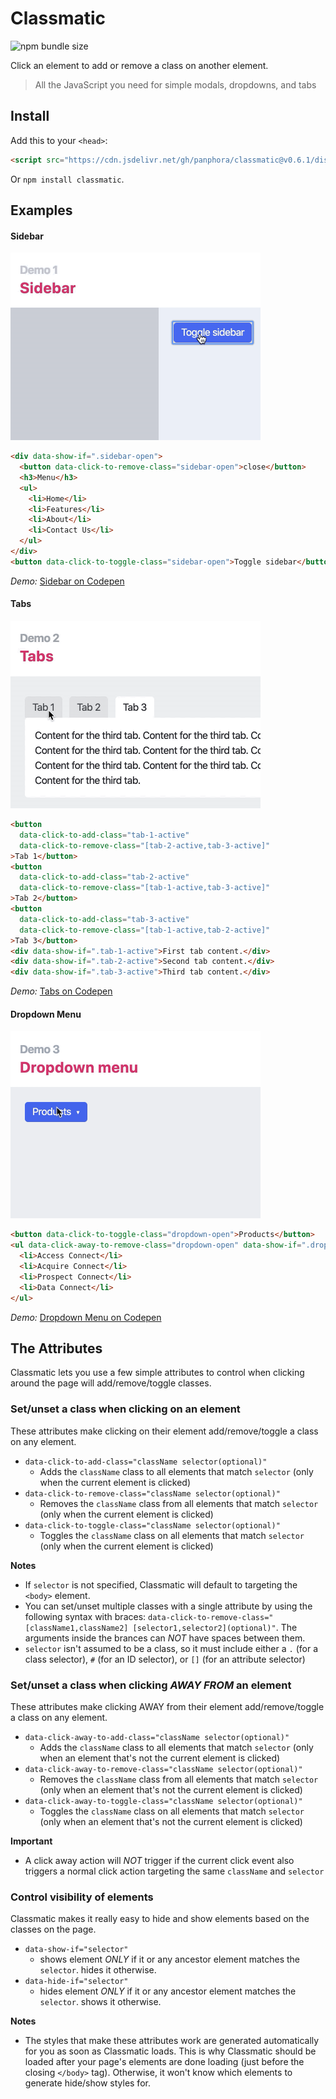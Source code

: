 # Classmatic

![npm bundle size](https://img.shields.io/bundlephobia/minzip/classmatic)

Click an element to add or remove a class on another element.

> All the JavaScript you need for simple modals, dropdowns, and tabs

## Install

Add this to your `<head>`:

```html
<script src="https://cdn.jsdelivr.net/gh/panphora/classmatic@v0.6.1/dist/classmatic.min.js" defer></script>
```

Or `npm install classmatic`.

## Examples

#### Sidebar

<img src="demo/gifs/classmatic-demo--sidebar.gif" width="400" alt="Sidebar demo">

```html
<div data-show-if=".sidebar-open">
  <button data-click-to-remove-class="sidebar-open">close</button>
  <h3>Menu</h3>
  <ul>
    <li>Home</li>
    <li>Features</li>
    <li>About</li>
    <li>Contact Us</li>
  </ul>
</div>
<button data-click-to-toggle-class="sidebar-open">Toggle sidebar</button>
```

*Demo:* [Sidebar on Codepen](https://codepen.io/panphora/pen/ZEYRbbE?editors=1000)

#### Tabs

<img src="demo/gifs/classmatic-demo--tabs.gif" width="400" alt="Tabs demo">

```html
<button 
  data-click-to-add-class="tab-1-active" 
  data-click-to-remove-class="[tab-2-active,tab-3-active]"
>Tab 1</button>
<button 
  data-click-to-add-class="tab-2-active" 
  data-click-to-remove-class="[tab-1-active,tab-3-active]"
>Tab 2</button>
<button 
  data-click-to-add-class="tab-3-active" 
  data-click-to-remove-class="[tab-1-active,tab-2-active]"
>Tab 3</button>
<div data-show-if=".tab-1-active">First tab content.</div>
<div data-show-if=".tab-2-active">Second tab content.</div>
<div data-show-if=".tab-3-active">Third tab content.</div>
```

*Demo:* [Tabs on Codepen](https://codepen.io/panphora/pen/RwNJWWx?editors=1000)

#### Dropdown Menu

<img src="demo/gifs/classmatic-demo--dropdown.gif" width="400" alt="Dropdown menu demo">

```html
<button data-click-to-toggle-class="dropdown-open">Products</button>
<ul data-click-away-to-remove-class="dropdown-open" data-show-if=".dropdown-open">
  <li>Access Connect</li>
  <li>Acquire Connect</li>
  <li>Prospect Connect</li>
  <li>Data Connect</li>
</ul>
```

*Demo:* [Dropdown Menu on Codepen](https://codepen.io/panphora/pen/GRgGpZx?editors=1000)

## The Attributes

Classmatic lets you use a few simple attributes to control when clicking around the page will add/remove/toggle classes.

### Set/unset a class when clicking on an element

These attributes make clicking on their element add/remove/toggle a class on any element.

* `data-click-to-add-class="className selector(optional)"`
  * Adds the `className` class to all elements that match `selector` (only when the current element is clicked)
* `data-click-to-remove-class="className selector(optional)"`
  * Removes the `className` class from all elements that match `selector` (only when the current element is clicked)
* `data-click-to-toggle-class="className selector(optional)"`
  * Toggles the `className` class on all elements that match `selector` (only when the current element is clicked)

**Notes** 

* If `selector` is not specified, Classmatic will default to targeting the `<body>` element.
* You can set/unset multiple classes with a single attribute by using the following syntax with braces: `data-click-to-remove-class="[className1,className2] [selector1,selector2](optional)"`. The arguments inside the brances can *NOT* have spaces between them.
* `selector` isn't assumed to be a class, so it must include either a `.` (for a class selector), `#` (for an ID selector), or `[]` (for an attribute selector)

### Set/unset a class when clicking *AWAY FROM* an element

These attributes make clicking AWAY from their element add/remove/toggle a class on any element.

* `data-click-away-to-add-class="className selector(optional)"`
  * Adds the `className` class to all elements that match `selector` (only when an element that's not the current element is clicked)
* `data-click-away-to-remove-class="className selector(optional)"`
  * Removes the `className` class from all elements that match `selector` (only when an element that's not the current element is clicked)
* `data-click-away-to-toggle-class="className selector(optional)"`
  * Toggles the `className` class on all elements that match `selector` (only when an element that's not the current element is clicked)

**Important** 

* A click away action will *NOT* trigger if the current click event also triggers a normal click action targeting the same `className` and `selector`

### Control visibility of elements

Classmatic makes it really easy to hide and show elements based on the classes on the page.

* `data-show-if="selector"`
  * shows element *ONLY* if it or any ancestor element matches the `selector`. hides it otherwise.
* `data-hide-if="selector"`
  * hides element *ONLY* if it or any ancestor element matches the `selector`. shows it otherwise.

**Notes** 

* The styles that make these attributes work are generated automatically for you as soon as Classmatic loads. This is why Classmatic should be loaded after your page's elements are done loading (just before the closing `</body>` tag). Otherwise, it won't know which elements to generate hide/show styles for.





